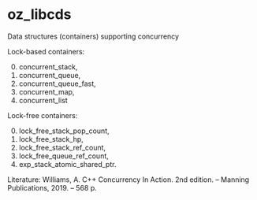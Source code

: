 # oz_libcds
Data structures (containers) supporting concurrency

Lock-based containers:

0. concurrent_stack,
1. concurrent_queue,
2. concurrent_queue_fast,
3. concurrent_map,
4. concurrent_list

Lock-free containers:

0. lock_free_stack_pop_count,
1. lock_free_stack_hp,
2. lock_free_stack_ref_count,
3. lock_free_queue_ref_count,
4. exp_stack_atomic_shared_ptr.

Literature:
Williams, A. C++ Concurrency In Action. 2nd edition. – Manning Publications, 2019. – 568 p.

